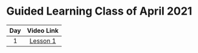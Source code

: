 # Guided Learning Class of April 2021

|Day|Video Link|
|:--:|:--:|
|1|[Lesson 1][d1v]|
<!--
|2|[Lesson 1][d1v]|
|3|[Lesson 1][d1v]|
|4|[Lesson 1][d1v]|
|5|[Lesson 1][d1v]|
|6|[Lesson 1][d1v]|
|7|[Lesson 1][d1v]|
|8|[Lesson 1][d1v]|
  -->




<!-- Named Links -->

[d1v]:https://creatio-global.zoom.us/rec/play/Jhp36linrUbaHS-a16qt6qzXVOaHlB-vZM_9DsgmiJuCSkgBEd9gqJhvOyHVXCFJj6kXFV-V0QnmIEq7.15hbAT18evgyXlCc